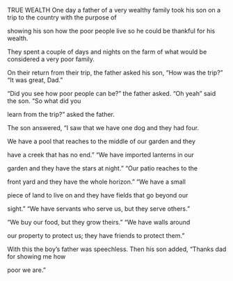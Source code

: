 


TRUE WEALTH
One day a father of a very wealthy family took his son on a trip to the
country with the purpose of

showing his son how the poor people live so he could be thankful for his
wealth.

They spent a couple of days and nights on the farm of what would be
considered a very poor family.

On their return from their trip, the father asked his son, “How was the
trip?” “It was great, Dad.”

“Did you see how poor people can be?” the father asked. “Oh yeah” said
the son. “So what did you

learn from the trip?” asked the father.

The son answered, “I saw that we have one dog and they had four.

We have a pool that reaches to the middle of our garden and they

have a creek that has no end.” “We have imported lanterns in our

garden and they have the stars at night.” “Our patio reaches to the

front yard and they have the whole horizon.” “We have a small

piece of land to live on and they have fields that go beyond our

sight.” “We have servants who serve us, but they serve others.”

“We buy our food, but they grow theirs.” “We have walls around

our property to protect us; they have friends to protect them.”

With this the boy’s father was speechless. Then his son added, “Thanks
dad for showing me how

poor we are.”


